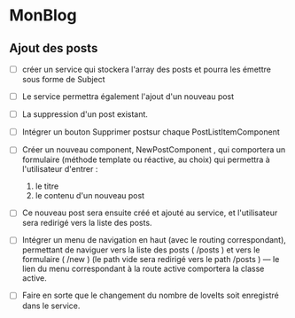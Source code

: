 # MonBlog



## Ajout des posts

 - [ ] créer un service qui stockera l'array des posts et pourra les émettre sous forme de Subject
 - [ ] Le service permettra également l'ajout d'un nouveau post 
 - [ ] La suppression d'un post existant.
 
 - [ ] Intégrer un bouton Supprimer postsur chaque  PostListItemComponent 


 - [ ] Créer un nouveau component,  NewPostComponent , qui comportera un formulaire (méthode template ou réactive, au choix) qui permettra à l'utilisateur d'entrer :
    1. le titre
    2. le contenu d'un nouveau post
  
 - [ ] Ce nouveau post sera ensuite créé et ajouté au service, et l'utilisateur sera redirigé vers la liste des posts.

 - [ ] Intégrer un menu de navigation en haut (avec le routing correspondant), permettant de naviguer vers la liste des posts (  /posts  ) et vers le formulaire (  /new  ) (le path vide sera redirigé vers le path  /posts  ) — le lien du menu correspondant à la route active comportera la classe  active.

 - [ ] Faire en sorte que le changement du nombre de loveIts soit enregistré dans le service.
